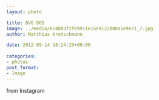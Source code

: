 ```yaml
---
layout: photo

title: BVG DOS
image: ../media/6c4003f2fe9911e1ae9122000a1e9e21_7.jpg
author: Matthias Kretschmann

date: 2012-09-14 18:24:29+00:00
  
categories:
- photos
post_format:
- Image
---
```


from Instagram  

